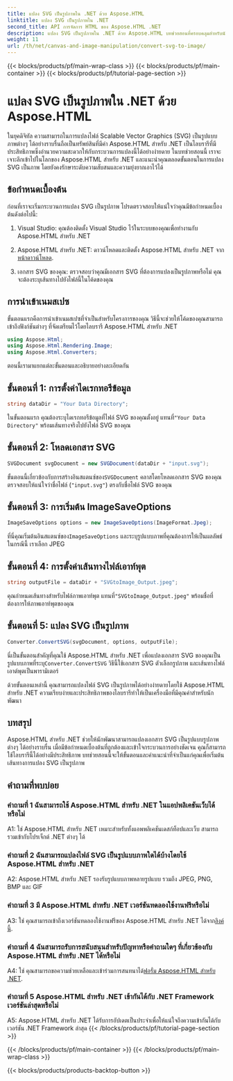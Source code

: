 ```yaml
---
title: แปลง SVG เป็นรูปภาพใน .NET ด้วย Aspose.HTML
linktitle: แปลง SVG เป็นรูปภาพใน .NET
second_title: API การจัดการ HTML ของ Aspose.HTML .NET
description: แปลง SVG เป็นรูปภาพใน .NET ด้วย Aspose.HTML บทช่วยสอนที่ครอบคลุมสำหรับนักพัฒนา แปลงเอกสาร SVG เป็นรูปแบบ JPEG, PNG, BMP และ GIF ได้อย่างง่ายดาย
weight: 11
url: /th/net/canvas-and-image-manipulation/convert-svg-to-image/
---
```


{{< blocks/products/pf/main-wrap-class >}}
{{< blocks/products/pf/main-container >}}
{{< blocks/products/pf/tutorial-page-section >}}

# แปลง SVG เป็นรูปภาพใน .NET ด้วย Aspose.HTML


ในยุคดิจิทัล ความสามารถในการแปลงไฟล์ Scalable Vector Graphics (SVG) เป็นรูปแบบภาพต่างๆ ได้อย่างราบรื่นถือเป็นทรัพย์สินที่มีค่า Aspose.HTML สำหรับ .NET เป็นไลบรารีที่มีประสิทธิภาพซึ่งอำนวยความสะดวกให้กับกระบวนการแปลงนี้ได้อย่างง่ายดาย ในบทช่วยสอนนี้ เราจะเจาะลึกเข้าไปในโลกของ Aspose.HTML สำหรับ .NET และแนะนำคุณตลอดขั้นตอนในการแปลง SVG เป็นภาพ โดยยังคงรักษาระดับความสับสนและความยุ่งยากเอาไว้ได้

## ข้อกำหนดเบื้องต้น

ก่อนที่เราจะเริ่มกระบวนการแปลง SVG เป็นรูปภาพ โปรดตรวจสอบให้แน่ใจว่าคุณมีข้อกำหนดเบื้องต้นดังต่อไปนี้:

1. Visual Studio: คุณต้องติดตั้ง Visual Studio ไว้ในระบบของคุณเพื่อทำงานกับ Aspose.HTML สำหรับ .NET

2.  Aspose.HTML สำหรับ .NET: ดาวน์โหลดและติดตั้ง Aspose.HTML สำหรับ .NET จาก[หน้าดาวน์โหลด](https://releases.aspose.com/html/net/).

3. เอกสาร SVG ของคุณ: ตรวจสอบว่าคุณมีเอกสาร SVG ที่ต้องการแปลงเป็นรูปภาพหรือไม่ คุณจะต้องระบุเส้นทางไปยังไฟล์นี้ในโค้ดของคุณ

## การนำเข้าเนมสเปซ


ขั้นตอนแรกคือการนำเข้าเนมสเปซที่จำเป็นสำหรับโครงการของคุณ วิธีนี้จะช่วยให้โค้ดของคุณสามารถเข้าถึงฟังก์ชันต่างๆ ที่จัดเตรียมไว้โดยไลบรารี Aspose.HTML สำหรับ .NET

```csharp
using Aspose.Html;
using Aspose.Html.Rendering.Image;
using Aspose.Html.Converters;
```

ตอนนี้เรามาแยกแต่ละขั้นตอนและอธิบายอย่างละเอียดกัน

## ขั้นตอนที่ 1: การตั้งค่าไดเรกทอรีข้อมูล

```csharp
string dataDir = "Your Data Directory";
```

 ในขั้นตอนแรก คุณต้องระบุไดเรกทอรีข้อมูลที่ไฟล์ SVG ของคุณตั้งอยู่ แทนที่`"Your Data Directory"` พร้อมเส้นทางจริงไปยังไฟล์ SVG ของคุณ

## ขั้นตอนที่ 2: โหลดเอกสาร SVG

```csharp
SVGDocument svgDocument = new SVGDocument(dataDir + "input.svg");
```

 ขั้นตอนนี้เกี่ยวข้องกับการสร้างอินสแตนซ์ของ`SVGDocument` คลาสโดยโหลดเอกสาร SVG ของคุณ ตรวจสอบให้แน่ใจว่าชื่อไฟล์ (`"input.svg"`) ตรงกับชื่อไฟล์ SVG ของคุณ

## ขั้นตอนที่ 3: การเริ่มต้น ImageSaveOptions

```csharp
ImageSaveOptions options = new ImageSaveOptions(ImageFormat.Jpeg);
```

 ที่นี่คุณเริ่มต้นอินสแตนซ์ของ`ImageSaveOptions` และระบุรูปแบบภาพที่คุณต้องการให้เป็นผลลัพธ์ ในกรณีนี้ เราเลือก JPEG

## ขั้นตอนที่ 4: การตั้งค่าเส้นทางไฟล์เอาท์พุต

```csharp
string outputFile = dataDir + "SVGtoImage_Output.jpeg";
```

คุณกำหนดเส้นทางสำหรับไฟล์ภาพเอาท์พุต แทนที่`"SVGtoImage_Output.jpeg"` พร้อมชื่อที่ต้องการให้ภาพเอาท์พุตของคุณ

## ขั้นตอนที่ 5: แปลง SVG เป็นรูปภาพ

```csharp
Converter.ConvertSVG(svgDocument, options, outputFile);
```

 นี่เป็นขั้นตอนสำคัญที่คุณใช้ Aspose.HTML สำหรับ .NET เพื่อแปลงเอกสาร SVG ของคุณเป็นรูปแบบภาพที่ระบุ`Converter.ConvertSVG` วิธีนี้ใช้เอกสาร SVG ตัวเลือกรูปภาพ และเส้นทางไฟล์เอาต์พุตเป็นพารามิเตอร์

ด้วยขั้นตอนเหล่านี้ คุณสามารถแปลงไฟล์ SVG เป็นรูปภาพได้อย่างง่ายดายโดยใช้ Aspose.HTML สำหรับ .NET ความเรียบง่ายและประสิทธิภาพของไลบรารีทำให้เป็นเครื่องมือที่มีคุณค่าสำหรับนักพัฒนา

## บทสรุป

Aspose.HTML สำหรับ .NET ช่วยให้นักพัฒนาสามารถแปลงเอกสาร SVG เป็นรูปแบบรูปภาพต่างๆ ได้อย่างราบรื่น เมื่อมีข้อกำหนดเบื้องต้นที่ถูกต้องและเข้าใจกระบวนการอย่างชัดเจน คุณก็สามารถใช้ไลบรารีนี้ได้อย่างมีประสิทธิภาพ บทช่วยสอนนี้จะให้ขั้นตอนและคำแนะนำที่จำเป็นแก่คุณเพื่อเริ่มต้นเส้นทางการแปลง SVG เป็นรูปภาพ

## คำถามที่พบบ่อย

### คำถามที่ 1 ฉันสามารถใช้ Aspose.HTML สำหรับ .NET ในแอปพลิเคชันเว็บได้หรือไม่

A1: ใช่ Aspose.HTML สำหรับ .NET เหมาะสำหรับทั้งแอพพลิเคชันเดสก์ท็อปและเว็บ สามารถรวมเข้ากับโปรเจ็กต์ .NET ต่างๆ ได้

### คำถามที่ 2 ฉันสามารถแปลงไฟล์ SVG เป็นรูปแบบภาพใดได้บ้างโดยใช้ Aspose.HTML สำหรับ .NET

A2: Aspose.HTML สำหรับ .NET รองรับรูปแบบภาพหลายรูปแบบ รวมถึง JPEG, PNG, BMP และ GIF

### คำถามที่ 3 มี Aspose.HTML สำหรับ .NET เวอร์ชันทดลองใช้งานฟรีหรือไม่

 A3: ใช่ คุณสามารถเข้าถึงเวอร์ชันทดลองใช้งานฟรีของ Aspose.HTML สำหรับ .NET ได้จาก[ลิงค์นี้](https://releases.aspose.com/).

### คำถามที่ 4 ฉันสามารถรับการสนับสนุนสำหรับปัญหาหรือคำถามใดๆ ที่เกี่ยวข้องกับ Aspose.HTML สำหรับ .NET ได้หรือไม่

 A4: ใช่ คุณสามารถขอความช่วยเหลือและเข้าร่วมการสนทนาได้[ฟอรั่ม Aspose.HTML สำหรับ .NET](https://forum.aspose.com/).

### คำถามที่ 5 Aspose.HTML สำหรับ .NET เข้ากันได้กับ .NET Framework เวอร์ชันล่าสุดหรือไม่

A5: Aspose.HTML สำหรับ .NET ได้รับการอัปเดตเป็นประจำเพื่อให้แน่ใจถึงความเข้ากันได้กับเวอร์ชัน .NET Framework ล่าสุด
{{< /blocks/products/pf/tutorial-page-section >}}

{{< /blocks/products/pf/main-container >}}
{{< /blocks/products/pf/main-wrap-class >}}

{{< blocks/products/products-backtop-button >}}
